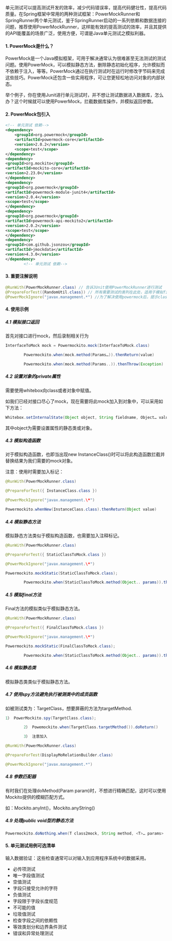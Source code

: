 单元测试可以提高测试开发的效率，减少代码错误率，提高代码健壮性，提高代码质量。在Spring框架中常用的两种测试框架：PowerMockRunner和SpringRunner两个单元测试，鉴于SpringRunner启动的一系列依赖和数据连接的问题，推荐使用PowerMockRunner，这样能有效的提高测试的效率，并且其提供的API能覆盖的场景广泛，使用方便，可谓是Java单元测试之模拟利器。

#### 1. PowerMock是什么？

PowerMock是一个Java模拟框架，可用于解决通常认为很难甚至无法测试的测试问题。使用PowerMock，可以模拟静态方法，删除静态初始化程序，允许模拟而不依赖于注入，等等。PowerMock通过在执行测试时在运行时修改字节码来完成这些技巧。PowerMock还包含一些实用程序，可让您更轻松地访问对象的内部状态。


举个例子，你在使用Junit进行单元测试时，并不想让测试数据进入数据库，怎么办？这个时候就可以使用PowerMock，拦截数据库操作，并模拟返回参数。

#### 2. PowerMock包引入

```xml
<!-- 单元测试 依赖-->
<dependency>
    <groupId>org.powermock</groupId>
    <artifactId>powermock-core</artifactId>
    <version>2.0.2</version>
    <scope>test</scope>
</dependency>
<dependency>
<groupId>org.mockito</groupId>
<artifactId>mockito-core</artifactId>
<version>2.23.0</version>
</dependency>
<dependency>
<groupId>org.powermock</groupId>
<artifactId>powermock-module-junit4</artifactId>
<version>2.0.4</version>
<scope>test</scope>
</dependency>
<dependency>
<groupId>org.powermock</groupId>
<artifactId>powermock-api-mockito2</artifactId>
<version>2.0.2</version>
<scope>test</scope>
</dependency>
<dependency>
<groupId>com.github.jsonzou</groupId>
<artifactId>jmockdata</artifactId>
<version>4.3.0</version>
</dependency>
        <!-- 单元测试 依赖-->
```

#### 3. 重要注解说明

```java
@RunWith(PowerMockRunner.class) // 告诉JUnit使用PowerMockRunner进行测试
@PrepareForTest({RandomUtil.class}) // 所有需要测试的类列在此处，适用于模拟final类或有final, private, static, native方法的类
@PowerMockIgnore("javax.management.*") //为了解决使用powermock后，提示classloader错误
```



#### 4. 使用示例

##### 4.1 模拟接口返回

首先对接口进行mock，然后录制相关行为

```java
InterfaceToMock mock = Powermockito.mock(InterfaceToMock.class)

        Powermockito.when(mock.method(Params…)).thenReturn(value)

        Powermockito.when(mock.method(Params..)).thenThrow(Exception)
```

##### 4.2 设置对象的private属性

需要使用whitebox向class或者对象中赋值。

如我们已经对接口尽心了mock，现在需要将此mock加入到对象中，可以采用如下方法：

```java
Whitebox.setInternalState(Object object, String fieldname, Object… value);
```

其中object为需要设置属性的静态类或对象。

##### 4.3 模拟构造函数

对于模拟构造函数，也即当出现new InstanceClass()时可以将此构造函数拦截并替换结果为我们需要的mock对象。

注意：使用时需要加入标记：

```java
@RunWith(PowerMockRunner.class)

@PrepareForTest({ InstanceClass.class })

@PowerMockIgnore("javax.management.\*")

Powermockito.whenNew(InstanceClass.class).thenReturn(Object value)
```

##### 4.4 模拟静态方法

模拟静态方法类似于模拟构造函数，也需要加入注释标记。

```java
@RunWith(PowerMockRunner.class)

@PrepareForTest({ StaticClassToMock.class })

@PowerMockIgnore("javax.management.\*")

Powermockito.mockStatic(StaticClassToMock.class);

        Powermockito.when(StaticClassToMock.method(Object.. params)).thenReturn(Object value)
```

##### 4.5 模拟final方法

Final方法的模拟类似于模拟静态方法。

```java
@RunWith(PowerMockRunner.class)

@PrepareForTest({ FinalClassToMock.class })

@PowerMockIgnore("javax.management.\*")

Powermockito.mockStatic(FinalClassToMock.class);

        Powermockito.when(StaticClassToMock.method(Object.. params)).thenReturn(Object value)
```

##### 4.6 模拟静态类

模拟静态类类似于模拟静态方法。

##### 4.7 使用spy方法避免执行被测类中的成员函数

如被测试类为：TargetClass，想要屏蔽的方法为targetMethod.

```java
1） PowerMockito.spy(TargetClass.class);

        2） Powemockito.when(TargetClass.targetMethod()).doReturn()

        3） 注意加入

@RunWith(PowerMockRunner.class)

@PrepareForTest(DisplayMoRelationBuilder.class)

@PowerMockIgnore("javax.management.*")
```

##### 4.8 参数匹配器

有时我们在处理doMethod(Param param)时，不想进行精确匹配，这时可以使用Mockito提供的模糊匹配方式。

如：Mockito.anyInt()，Mockito.anyString()

##### 4.9 处理public void型的静态方法

```java
Powermockito.doNothing.when(T class2mock, String method, <T>… params>
```

#### 5. 单元测试用例可选清单

输入数据验证：这些检查通常可以对输入到应用程序系统中的数据采用。

- 必传项测试
- 唯一字段值测试
- 空值测试
- 字段只接受允许的字符
- 负值测试
- 字段限于字段长度规范
- 不可能的值
- 垃圾值测试
- 检查字段之间的依赖性
- 等效类划分和边界条件测试
- 错误和异常处理测试